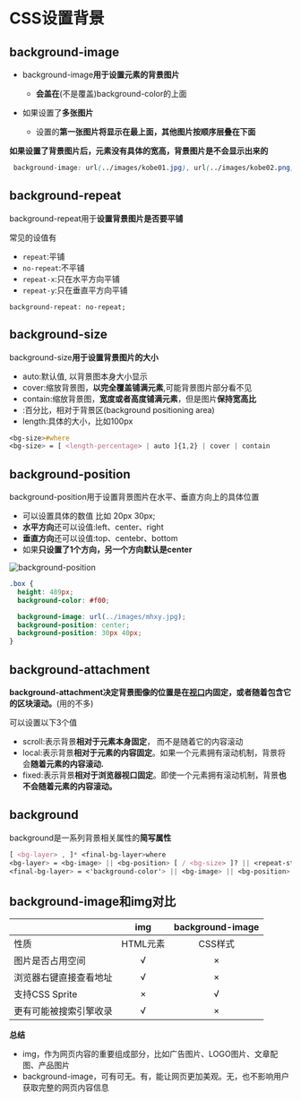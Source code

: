 # CSS设置背景

## background-image

- background-image**用于设置元素的背景图片**
  - **会盖在**(不是覆盖)background-color的上面 

- 如果设置了**多张图片**
  - 设置的**第一张图片将显示在最上面，其他图片按顺序层叠在下面**

**如果设置了背景图片后，元素没有具体的宽高，背景图片是不会显示出来的**

```css
 background-image: url(../images/kobe01.jpg), url(../images/kobe02.png);
```



## background-repeat 

background-repeat用于**设置背景图片是否要平铺**

常见的设值有

- `repeat`:平铺
- `no-repeat`:不平铺
- `repeat-x`:只在水平方向平铺
- `repeat-y`:只在垂直平方向平铺

```
background-repeat: no-repeat;
```



## background-size

 background-size**用于设置背景图片的大小**

- auto:默认值, 以背景图本身大小显示
- cover:缩放背景图，**以完全覆盖铺满元素**,可能背景图片部分看不见
- contain:缩放背景图，**宽度或者高度铺满元素**，但是图片**保持宽高比**
- <percentage>:百分比，相对于背景区(background positioning area)
- length:具体的大小，比如100px

```css
<bg-size>#where 
<bg-size> = [ <length-percentage> | auto ]{1,2} | cover | contain
```

## background-position

background-position用于设置背景图片在水平、垂直方向上的具体位置 

- 可以设置具体的数值 比如 20px 30px;
- **水平方向**还可以设值:left、center、right
- **垂直方向**还可以设值:top、centebr、bottom
- 如果**只设置了1个方向，另一个方向默认是center**

![background-position](/Users/wsp/Documents/Front-End/Code/Learn_HTML_CSS/img/background-position.png)

```css
.box {
  height: 489px;
  background-color: #f00;

  background-image: url(../images/mhxy.jpg);
  background-position: center;
  background-position: 30px 40px;
}
```

## background-attachment

 **background-attachment决定背景图像的位置是在<u>视口</u>内固定，或者随着包含它的区块滚动。**(用的不多)

 可以设置以下3个值

- scroll:表示背景**相对于元素本身固定**， 而不是随着它的内容滚动
- local:表示背景**相对于元素的内容固定**。如果一个元素拥有滚动机制，背景将会**随着元素的内容滚动.** 
- fixed:表示背景**相对于浏览器视口固定**。即使一个元素拥有滚动机制，背景**也不会随着元素的内容滚动。**



## background

background是一系列背景相关属性的**简写属性**

```css
[ <bg-layer> , ]* <final-bg-layer>where 
<bg-layer> = <bg-image> || <bg-position> [ / <bg-size> ]? || <repeat-style> || <attachment> || <box> || <box>
<final-bg-layer> = <'background-color'> || <bg-image> || <bg-position> [ / <bg-size> ]? || <repeat-style> || <attachment> || <box> || <box>
```



## background-image和img对比



|                        |   img    | **background-image** |
| ---------------------- | :------: | :------------------: |
| 性质                   | HTML元素 |       CSS样式        |
| 图片是否占用空间       |    √     |          ×           |
| 浏览器右键直接查看地址 |    √     |          ×           |
| 支持CSS Sprite         |    ×     |          √           |
| 更有可能被搜索引擎收录 |    √     |          ×           |



**总结**

- img，作为网页内容的重要组成部分，比如广告图片、LOGO图片、文章配图、产品图片
- background-image，可有可无。有，能让网页更加美观。无，也不影响用户获取完整的网页内容信息